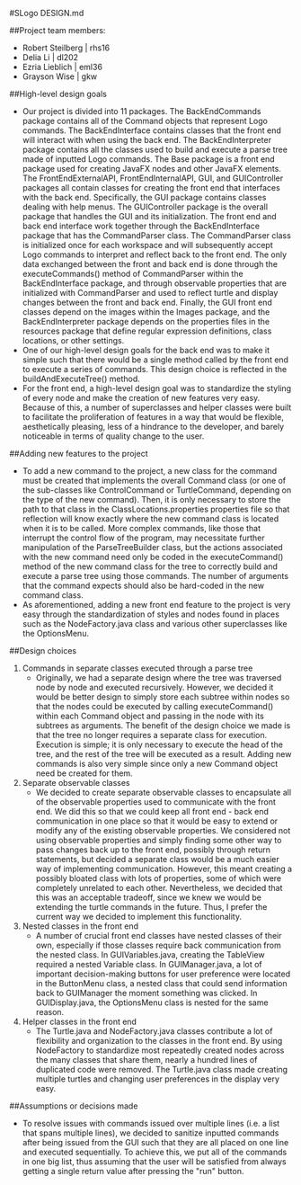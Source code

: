 #SLogo DESIGN.md

##Project team members:
* Robert Steilberg | rhs16
* Delia Li | dl202
* Ezria Lieblich | eml36
* Grayson Wise | gkw

##High-level design goals
* Our project is divided into 11 packages. The BackEndCommands package contains all of the Command objects that represent Logo commands.
The BackEndInterface contains classes that the front end will interact with when using the back end. The BackEndInterpreter package contains
all the classes used to build and execute a parse tree made of inputted Logo commands. The Base package is a front end package used for
creating JavaFX nodes and other JavaFX elements. The FrontEndExternalAPI, FrontEndInternalAPI, GUI, and GUIController packages all contain
classes for creating the front end that interfaces with the back end. Specifically, the GUI package contains classes dealing with help menus.
The GUIController package is the overall package that handles the GUI and its initialization. The front end and back end interface work together
through the BackEndInterface package that has the CommandParser class. The CommandParser class is initialized once for each workspace and
will subsequently accept Logo commands to interpret and reflect back to the front end. The only data exchanged between the front and back end
is done through the executeCommands() method of CommandParser within the BackEndInterface package, and through observable properties that are
initialized with CommandParser and used to reflect turtle and display changes between the front and back end. Finally, the GUI front end
classes depend on the images within the Images package, and the BackEndInterpreter package depends on the properties files in the resources
package that define regular expression definitions, class locations, or other settings.
* One of our high-level design goals for the back end was to make it simple such that there would be a single method called by the front end
to execute a series of commands. This design choice is reflected in the buildAndExecuteTree() method.
* For the front end, a high-level design goal was to standardize the styling of every node and make the creation of new features very easy.
Because of this, a number of superclasses and helper classes were built to facilitate the proliferation of features in a way that would be
flexible, aesthetically pleasing, less of a hindrance to the developer, and barely noticeable in terms of quality change to the user.

##Adding new features to the project
* To add a new command to the project, a new class for the command must be created that implements the overall Command class (or one of the
sub-classes like ControlCommand or TurtleCommand, depending on the type of the new command). Then, it is only necessary to store the path to
that class in the ClassLocations.properties properties file so that reflection will know exactly where the new command class is located when
it is to be called. More complex commands, like those that interrupt the control flow of the program, may necessitate further manipulation of
the ParseTreeBuilder class, but the actions associated with the new command need only be coded in the executeCommand() method of the new
command class for the tree to correctly build and execute a parse tree using those commands. The number of arguments that the command expects
should also be hard-coded in the new command class.
* As aforementioned, adding a new front end feature to the project is very easy through the standardization of styles and nodes found in
places such as the NodeFactory.java class and various other superclasses like the OptionsMenu.

##Design choices
1. Commands in separate classes executed through a parse tree
    * Originally, we had a separate design where the tree was traversed node by node and executed recursively. However, we decided it would
    be better design to simply store each subtree within nodes so that the nodes could be executed by calling executeCommand() within each
    Command object and passing in the node with its subtrees as arguments. The benefit of the design choice we made is that the tree no
    longer requires a separate class for execution. Execution is simple; it is only necessary to execute the head of the tree, and the rest
    of the tree will be executed as a result. Adding new commands is also very simple since only a new Command object need be created for them.
2. Separate observable classes
    * We decided to create separate observable classes to encapsulate all of the observable properties used to communicate with the front end.
    We did this so that we could keep all front end - back end communication in one place so that it would be easy to extend or modify any
    of the existing observable properties. We considered not using observable properties and simply finding some other way to pass changes
    back up to the front end, possibly through return statements, but decided a separate class would be a much easier way of implementing
    communication. However, this meant creating a possibly bloated class with lots of properties, some of which were completely unrelated to
    each other. Nevertheless, we decided that this was an acceptable tradeoff, since we knew we would be extending the turtle commands in the
    future. Thus, I prefer the current way we decided to implement this functionality.
3. Nested classes in the front end
    * A number of crucial front end classes have nested classes of their own, especially if those classes require back communication from the
    nested class. In GUIVariables.java, creating the TableView required a nested Variable class. In GUIManager.java, a lot of important
    decision-making buttons for user preference were located in the ButtonMenu class, a nested class that could send information back to
    GUIManager the moment something was clicked. In GUIDisplay.java, the OptionsMenu class is nested for the same reason.
4. Helper classes in the front end
    * The Turtle.java and NodeFactory.java classes contribute a lot of flexibility and organization to the classes in the front end. By
    using NodeFactory to standardize most repeatedly created nodes across the many classes that share them, nearly a hundred lines of
    duplicated code were removed. The Turtle.java class made creating multiple turtles and changing user preferences in the display very easy.

##Assumptions or decisions made
* To resolve issues with commands issued over multiple lines (i.e. a list that spans multiple lines), we decided to sanitize inputted
commands after being issued from the GUI such that they are all placed on one line and executed sequentially. To achieve this, we put all of
the commands in one big list, thus assuming that the user will be satisfied from always getting a single return value after pressing the
"run" button.